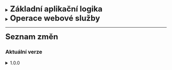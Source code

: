 <details>
  <summary><b><font size="5">Základní aplikační logika</font></b></summary>
  <p>Toto REST API k elektronické komunikaci pro dodavatele s architekturou REST a formátem dat JSON s kódováním UTF8. Autentizace probíhá na základě certifikátu.</p>
</details>

<details>
  <summary><b><font size="5">Operace webové služby</font></b></summary>

### Zaevidování zprávy zadavateli
Pro zaevidování zprávy se používá endpoint **POST /servisni/zprava-zadavali**. Očekává požadavek typu `multipart/form-data` se dvěma částmi: `zpravaJson` (JSON s daty zprávy) a volitelnými `prilohy` (soubory s maximální celkovou velikostí 1 GB).

### Zaevidování přečtení zprávy zadavali
Endpoint **POST /servisni/zprava-zadavali/precteni** slouží k zaevidování přečtení zprávy. Přečtení lze zaevidovat pouze u zprávy, která byla zaevidována stejným elektronickým nástrojem.

### Detail zprávy zadavateli
Pro načtení detailu zprávy je k dispozici endpoint **GET /servisni/zprava-zadavali/{id}**, kde `{id}` je UUID zprávy.

### Smazání zprávy zadavateli
Endpoint **DELETE /servisni/zprava-zadavali/{id}** umožňuje smazání zprávy. Smazat lze pouze zprávy, které pocházejí ze stejného elektronického nástroje, který je evidoval.
</details>

---

<b><font size="5">Seznam změn</font></b>
### Aktuální verze

<details>
  <summary>1.0.0</summary>

#### Inicializační verze
- Implementace základních operací pro správu zpráv.
- Podpora zaevidování zprávy s přílohami.
- Možnost zaznamenat přečtení zprávy a získat její detail.
- Funkce pro smazání zprávy s omezením na nástroj, který ji vytvořil.
</details>